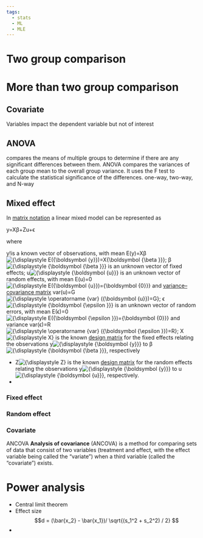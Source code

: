 ```yaml
---
tags:
  - stats
  - ML
  - MLE
---
```

# Two group comparison
# More than two group comparison
## Covariate
Variables impact the dependent variable but not of interest

## ANOVA
compares the means of multiple groups to determine if there are any significant differences between them.
ANOVA compares the variances of each group mean to the overall group variance. It uses the F test to calculate the statistical significance of the differences.
one-way, two-way, and N-way

## Mixed effect
In [matrix notation](https://en.wikipedia.org/wiki/Matrix_notation#Notation "Matrix notation") a linear mixed model can be represented as

y=Xβ+Zu+ϵ

where

y!is a known vector of observations, with mean E(y)=Xβ![{\displaystyle E({\boldsymbol {y}})=X{\boldsymbol {\beta }}}](https://wikimedia.org/api/rest_v1/media/math/render/svg/e80868378849f4243dd83136dbcd55f5bae55a0a);
β![{\displaystyle {\boldsymbol {\beta }}}](https://wikimedia.org/api/rest_v1/media/math/render/svg/702cafc420cc00c54896f6d125112820956aaf6b) is an unknown vector of fixed effects;
u![{\displaystyle {\boldsymbol {u}}}](https://wikimedia.org/api/rest_v1/media/math/render/svg/3d60e374e33b2c1d75888c0e8759f9e770e718f7) is an unknown vector of random effects, with mean E(u)=0![{\displaystyle E({\boldsymbol {u}})={\boldsymbol {0}}}](https://wikimedia.org/api/rest_v1/media/math/render/svg/0fc9b89cf3bf8af31f308b852232ea1e164e06ec) and [variance–covariance matrix](https://en.wikipedia.org/wiki/Covariance_matrix "Covariance matrix") var⁡(u)=G![{\displaystyle \operatorname {var} ({\boldsymbol {u}})=G}](https://wikimedia.org/api/rest_v1/media/math/render/svg/92e7197d495b985e3b4908e414ecb60ef3d58d8b);
ϵ![{\displaystyle {\boldsymbol {\epsilon }}}](https://wikimedia.org/api/rest_v1/media/math/render/svg/be3ff7747cde11092061b1cf99a03eb19bfeba31) is an unknown vector of random errors, with mean E(ϵ)=0![{\displaystyle E({\boldsymbol {\epsilon }})={\boldsymbol {0}}}](https://wikimedia.org/api/rest_v1/media/math/render/svg/6276da282871b9e361aa0a794c61d2fc059b77f1) and variance var⁡(ϵ)=R![{\displaystyle \operatorname {var} ({\boldsymbol {\epsilon }})=R}](https://wikimedia.org/api/rest_v1/media/math/render/svg/3172e3fd6b8283eae893b11d6b945d8d37f089a9);
X![{\displaystyle X}](https://wikimedia.org/api/rest_v1/media/math/render/svg/68baa052181f707c662844a465bfeeb135e82bab) is the known [design matrix](https://en.wikipedia.org/wiki/Design_matrix "Design matrix") for the fixed effects relating the observations y![{\displaystyle {\boldsymbol {y}}}](https://wikimedia.org/api/rest_v1/media/math/render/svg/ca3ae71d44145d721c4b15d442e03005e5ea9850) to β![{\displaystyle {\boldsymbol {\beta }}}](https://wikimedia.org/api/rest_v1/media/math/render/svg/702cafc420cc00c54896f6d125112820956aaf6b), respectively
- Z![{\displaystyle Z}](https://wikimedia.org/api/rest_v1/media/math/render/svg/1cc6b75e09a8aa3f04d8584b11db534f88fb56bd) is the known [design matrix](https://en.wikipedia.org/wiki/Design_matrix "Design matrix") for the random effects relating the observations y![{\displaystyle {\boldsymbol {y}}}](https://wikimedia.org/api/rest_v1/media/math/render/svg/ca3ae71d44145d721c4b15d442e03005e5ea9850) to u![{\displaystyle {\boldsymbol {u}}}](https://wikimedia.org/api/rest_v1/media/math/render/svg/3d60e374e33b2c1d75888c0e8759f9e770e718f7), respectively.
- 
### Fixed effect
### Random effect
### Covariate
ANCOVA
**Analysis of covariance** (ANCOVA) is a method for comparing sets of data that consist of two variables (treatment and effect, with the effect variable being called the “variate”) when a third variable (called the “covariate”) exists.



# Power analysis
- Central limit theorem
- Effect size $$d = (\bar{x_2} - \bar{x_1})/ \sqrt{(s_1^2 + s_2^2) / 2} $$
- 